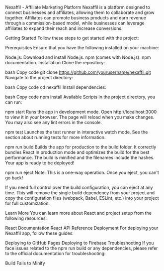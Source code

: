 Nexaffil - Affiliate Marketing Platform
Nexaffil is a platform designed to connect businesses and affiliates, allowing them to collaborate and grow together. Affiliates can promote business products and earn revenue through a commission-based model, while businesses can leverage affiliates to expand their reach and increase conversions.

Getting Started
Follow these steps to get started with the project:

Prerequisites
Ensure that you have the following installed on your machine:

Node.js: Download and install Node.js.
npm (comes with Node.js): npm documentation.
Installation
Clone the repository:

bash
Copy code
git clone https://github.com/yourusername/nexaffil.git
Navigate to the project directory:

bash
Copy code
cd nexaffil
Install dependencies:

bash
Copy code
npm install
Available Scripts
In the project directory, you can run:

npm start
Runs the app in development mode.
Open http://localhost:3000 to view it in your browser.
The page will reload when you make changes. You may also see any lint errors in the console.

npm test
Launches the test runner in interactive watch mode.
See the section about running tests for more information.

npm run build
Builds the app for production to the build folder.
It correctly bundles React in production mode and optimizes the build for the best performance.
The build is minified and the filenames include the hashes.
Your app is ready to be deployed!

npm run eject
Note: This is a one-way operation. Once you eject, you can't go back!

If you need full control over the build configuration, you can eject at any time. This will remove the single build dependency from your project and copy the configuration files (webpack, Babel, ESLint, etc.) into your project for full customization.

Learn More
You can learn more about React and project setup from the following resources:

React Documentation
React API Reference
Deployment
For deploying your Nexaffil app, follow these guides:

Deploying to GitHub Pages
Deploying to Firebase
Troubleshooting
If you face issues related to the npm run build or any dependencies, please refer to the official documentation for troubleshooting:

Build Fails to Minify
